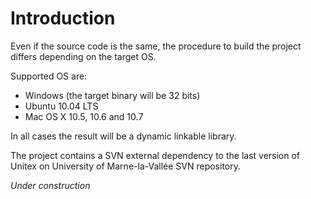 # Introduction #

Even if the source code is the same, the procedure to build the project differs depending on the target OS.

Supported OS are:
  * Windows (the target binary will be 32 bits)
  * Ubuntu 10.04 LTS
  * Mac OS X 10.5, 10.6 and 10.7

In all cases the result will be a dynamic linkable library.

The project contains a SVN external dependency to the last version of Unitex on University of Marne-la-Vallée SVN repository.


_Under construction_